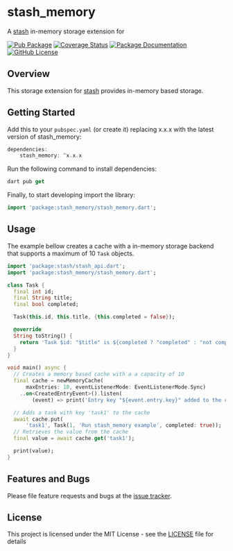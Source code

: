 # stash_memory
A [stash](https://github.com/ivoleitao/stash) in-memory storage extension for 

[![Pub Package](https://img.shields.io/pub/v/stash_memory.svg?style=flat-square)](https://pub.dartlang.org/packages/stash_memory)
[![Coverage Status](https://codecov.io/gh/ivoleitao/stash/graph/badge.svg?flag=stash_memory)](https://codecov.io/gh/ivoleitao/stash_memory)
[![Package Documentation](https://img.shields.io/badge/doc-stash_memory-blue.svg)](https://www.dartdocs.org/documentation/stash_memory/latest)
[![GitHub License](https://img.shields.io/badge/License-MIT-yellow.svg)](https://opensource.org/licenses/MIT)

## Overview

This storage extension for [stash](https://pub.dartlang.org/packages/stash) provides in-memory based storage.

## Getting Started

Add this to your `pubspec.yaml` (or create it) replacing x.x.x with the latest version of stash_memory: 

```dart
dependencies:
    stash_memory: ^x.x.x
```

Run the following command to install dependencies:

```dart
dart pub get
```

Finally, to start developing import the library:

```dart
import 'package:stash_memory/stash_memory.dart';
```

## Usage

The example bellow creates a cache with a in-memory storage backend that supports a maximum of 10 `Task` objects.

```dart
import 'package:stash/stash_api.dart';
import 'package:stash_memory/stash_memory.dart';

class Task {
  final int id;
  final String title;
  final bool completed;

  Task(this.id, this.title, {this.completed = false});

  @override
  String toString() {
    return 'Task $id: "$title" is ${completed ? "completed" : "not completed"}';
  }
}

void main() async {
  // Creates a memory based cache with a a capacity of 10
  final cache = newMemoryCache(
      maxEntries: 10, eventListenerMode: EventListenerMode.Sync)
    ..on<CreatedEntryEvent>().listen(
        (event) => print('Entry key "${event.entry.key}" added to the cache'));

  // Adds a task with key 'task1' to the cache
  await cache.put(
      'task1', Task(1, 'Run stash_memory example', completed: true));
  // Retrieves the value from the cache
  final value = await cache.get('task1');

  print(value);
}
```

## Features and Bugs

Please file feature requests and bugs at the [issue tracker][tracker].

[tracker]: https://github.com/ivoleitao/stash/issues/new

## License

This project is licensed under the MIT License - see the [LICENSE](https://github.com/ivoleitao/stash/blob/develop/packages/stash_memory/LICENSE) file for details